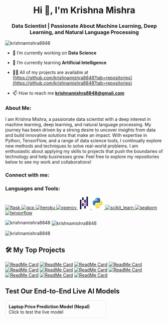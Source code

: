 <h1 align="center">Hi 👋, I'm Krishna Mishra</h1>
<h3 align="center">Data Scientist | Passionate About Machine Learning, Deep Learning, and Natural Language Processing</h3>

<p align="left"> <img src="https://komarev.com/ghpvc/?username=krishnamishra8848&label=Profile%20views&color=0e75b6&style=flat" alt="krishnamishra8848" /> </p>

- 🔭 I’m currently working on **Data Science**

- 🌱 I’m currently learning **Artificial Intelligence**

- 👨‍💻 All of my projects are available at [https://github.com/krishnamishra8848?tab=repositories](https://github.com/krishnamishra8848?tab=repositories)

- 📫 How to reach me **krishnamishra8848@gmail.com**

<h3 align="left">About Me:</h3> <p align="left">I am Krishna Mishra, a passionate data scientist with a deep interest in machine learning, deep learning, and natural language processing. My journey has been driven by a strong desire to uncover insights from data and build innovative solutions that make an impact. With expertise in Python, TensorFlow, and a range of data science tools, I continually explore new methods and techniques to solve real-world problems. I am enthusiastic about applying my skills to projects that push the boundaries of technology and help businesses grow. Feel free to explore my repositories below to see my work and collaborations!</p>

<h3 align="left">Connect with me:</h3>
<p align="left">
</p>

<h3 align="left">Languages and Tools:</h3>
<p align="left"> <a href="https://flask.palletsprojects.com/" target="_blank" rel="noreferrer"> <img src="https://www.vectorlogo.zone/logos/pocoo_flask/pocoo_flask-icon.svg" alt="flask" width="40" height="40"/> </a> <a href="https://cloud.google.com" target="_blank" rel="noreferrer"> <img src="https://www.vectorlogo.zone/logos/google_cloud/google_cloud-icon.svg" alt="gcp" width="40" height="40"/> </a> <a href="https://heroku.com" target="_blank" rel="noreferrer"> <img src="https://www.vectorlogo.zone/logos/heroku/heroku-icon.svg" alt="heroku" width="40" height="40"/> </a> <a href="https://opencv.org/" target="_blank" rel="noreferrer"> <img src="https://www.vectorlogo.zone/logos/opencv/opencv-icon.svg" alt="opencv" width="40" height="40"/> </a> <a href="https://pandas.pydata.org/" target="_blank" rel="noreferrer"> <img src="https://raw.githubusercontent.com/devicons/devicon/2ae2a900d2f041da66e950e4d48052658d850630/icons/pandas/pandas-original.svg" alt="pandas" width="40" height="40"/> </a> <a href="https://www.python.org" target="_blank" rel="noreferrer"> <img src="https://raw.githubusercontent.com/devicons/devicon/master/icons/python/python-original.svg" alt="python" width="40" height="40"/> </a> <a href="https://scikit-learn.org/" target="_blank" rel="noreferrer"> <img src="https://upload.wikimedia.org/wikipedia/commons/0/05/Scikit_learn_logo_small.svg" alt="scikit_learn" width="40" height="40"/> </a> <a href="https://seaborn.pydata.org/" target="_blank" rel="noreferrer"> <img src="https://seaborn.pydata.org/_images/logo-mark-lightbg.svg" alt="seaborn" width="40" height="40"/> </a> <a href="https://www.tensorflow.org" target="_blank" rel="noreferrer"> <img src="https://www.vectorlogo.zone/logos/tensorflow/tensorflow-icon.svg" alt="tensorflow" width="40" height="40"/> </a> </p>

<p><img align="left" src="https://github-readme-stats.vercel.app/api/top-langs?username=krishnamishra8848&show_icons=true&locale=en&layout=compact" alt="krishnamishra8848" /></p>

<p>&nbsp;<img align="center" src="https://github-readme-stats.vercel.app/api?username=krishnamishra8848&show_icons=true&locale=en" alt="krishnamishra8848" /></p>

<p><img align="center" src="https://github-readme-streak-stats.herokuapp.com/?user=krishnamishra8848&" alt="krishnamishra8848" /></p>

## 🛠️ My Top Projects

[![ReadMe Card](https://github-readme-stats.vercel.app/api/pin/?username=krishnamishra8848&repo=Laptop_Price_Prediction_Model-machine-learning)](https://github.com/krishnamishra8848/Laptop_Price_Prediction_Model-machine-learning)
[![ReadMe Card](https://github-readme-stats.vercel.app/api/pin/?username=krishnamishra8848&repo=IMDB-Movie-Sentiment-Analysis-machine-learning)](https://github.com/krishnamishra8848/IMDB-Movie-Sentiment-Analysis-machine-learning)
[![ReadMe Card](https://github-readme-stats.vercel.app/api/pin/?username=krishnamishra8848&repo=Email-Spam-Classifier-machine-learning)](https://github.com/krishnamishra8848/Email-Spam-Classifier-machine-learning)
[![ReadMe Card](https://github-readme-stats.vercel.app/api/pin/?username=krishnamishra8848&repo=IPL-Win-Predicion-Model-machine-learning)](https://github.com/krishnamishra8848/IPL-Win-Predicion-Model-machine-learning)
[![ReadMe Card](https://github-readme-stats.vercel.app/api/pin/?username=krishnamishra8848&repo=Dog-vs-Cat-Classification-CNN-Model)](https://github.com/krishnamishra8848/Dog-vs-Cat-Classification-CNN-Model)
[![ReadMe Card](https://github-readme-stats.vercel.app/api/pin/?username=krishnamishra8848&repo=Nepali-Food-Classification-CNN-Model)](https://github.com/krishnamishra8848/Nepali-Food-Classification-CNN-Model)
[![ReadMe Card](https://github-readme-stats.vercel.app/api/pin/?username=krishnamishra8848&repo=Bank-Churn-Prediction-ANN-Model)](https://github.com/krishnamishra8848/Bank-Churn-Prediction-ANN-Model)
[![ReadMe Card](https://github-readme-stats.vercel.app/api/pin/?username=krishnamishra8848&repo=Recycled-vs-Organic-Waste-Classification-CNN)](https://github.com/krishnamishra8848/Recycled-vs-Organic-Waste-Classification-CNN)
[![ReadMe Card](https://github-readme-stats.vercel.app/api/pin/?username=krishnamishra8848&repo=Nepal-Stock-Prediction-Prophet-timeseries)](https://github.com/krishnamishra8848/Nepal-Stock-Prediction-Prophet-timeseries)
[![ReadMe Card](https://github-readme-stats.vercel.app/api/pin/?username=krishnamishra8848&repo=Nepse-Stock-Data-Analysis)](https://github.com/krishnamishra8848/Nepse-Stock-Data-Analysis)
[![ReadMe Card](https://github-readme-stats.vercel.app/api/pin/?username=krishnamishra8848&repo=WhatsApp-Chat-Analysis)](https://github.com/krishnamishra8848/WhatsApp-Chat-Analysis)


<h2 align="left">Test Our End-to-End Live AI Models</h2>

<a href="https://laptop-price-prediction-model-nepal.onrender.com" target="_blank" style="text-decoration: none;">
  <div style="border: 1px solid #e1e4e8; border-radius: 8px; padding: 10px; width: 300px; margin-bottom: 10px; transition: transform 0.2s; cursor: pointer;">
    <h4 style="margin: 0; padding: 0; cursor: pointer;">Laptop Price Prediction Model (Nepal)</h4>
    <p style="margin: 0; padding: 0;">Click to test the live model</p>
  </div>
</a>





